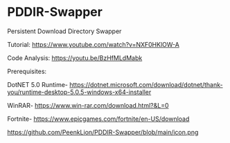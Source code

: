 # PDDIR-Swapper
Persistent Download Directory Swapper 

Tutorial:
https://www.youtube.com/watch?v=NXF0HKlOW-A

Code Analysis:
https://youtu.be/BzHfMLdMabk

Prerequisites:

DotNET 5.0 Runtime-
https://dotnet.microsoft.com/download/dotnet/thank-you/runtime-desktop-5.0.5-windows-x64-installer

WinRAR-
https://www.win-rar.com/download.html?&L=0

Fortnite-
https://www.epicgames.com/fortnite/en-US/download

https://github.com/PeenkLion/PDDIR-Swapper/blob/main/icon.png

